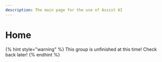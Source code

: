 ```yaml
---
description: The main page for the use of Assist AI
---
```


# Home

{% hint style="warning" %}
This group is unfinished at this time! Check back later!
{% endhint %}
